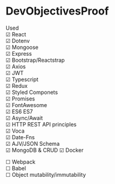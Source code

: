 # DevObjectivesProof

Used  
&#9745; React  
&#9745; Dotenv  
&#9745; Mongoose  
&#9745; Express  
&#9745; Bootstrap/Reactstrap  
&#9745; Axios  
&#9745; JWT  
&#9745; Typescript  
&#9745; Redux  
&#9745; Styled Componets  
&#9745; Promises  
&#9745; FontAwesome  
&#9745; ES6 ES7  
&#9745; Async/Await  
&#9745; HTTP REST API principles  
&#9745; Voca  
&#9745; Date-Fns  
&#9745; AJV/JSON Schema  
&#9745; MongoDB & CRUD
&#9745; Docker

&#9744; Webpack  
&#9744; Babel  
&#9744; Object mutability/immutability

